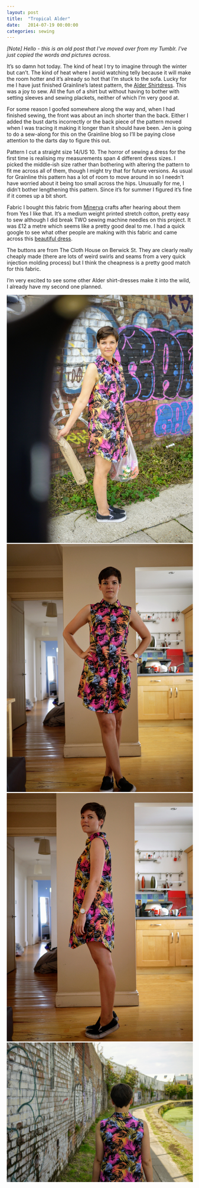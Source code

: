 ```yaml
---
layout: post
title:  "Tropical Alder"
date:   2014-07-19 00:00:00
categories: sewing
---
```

_[Note] Hello - this is an old post that I've moved over from my Tumblr. I've just copied the words and pictures across._

It’s so damn hot today. The kind of heat I try to imagine through the winter but can’t. The kind of heat where I avoid watching telly because it will make the room hotter and it’s already so hot that I’m stuck to the sofa. Lucky for me I have just finished Grainline’s latest pattern, the [Alder Shirtdress](https://grainlinestudio.com/shop/women/dresses/alder-shirtdress-paper/). This was a joy to sew. All the fun of a shirt but without having to bother with setting sleeves and sewing plackets, neither of which I’m very good at.

For some reason I goofed somewhere along the way and, when I had finished sewing, the front was about an inch shorter than the back. Either I added the bust darts incorrectly or the back piece of the pattern moved when I was tracing it making it longer than it should have been. Jen is going to do a sew-along for this on the Grainline blog so I’ll be paying close attention to the darts day to figure this out.

Pattern I cut a straight size 14/US 10. The horror of sewing a dress for the first time is realising my measurements span 4 different dress sizes. I picked the middle-ish size rather than bothering with altering the pattern to fit me across all of them, though I might try that for future versions. As usual for Grainline this pattern has a lot of room to move around in so I needn’t have worried about it being too small across the hips. Unusually for me, I didn’t bother lengthening this pattern. Since it’s for summer I figured it’s fine if it comes up a bit short.

Fabric I bought this fabric from [Minerva](https://www.minervacrafts.com/shop/fabric/dress-fabrics) crafts after hearing about them from Yes I like that. It’s a medium weight printed stretch cotton, pretty easy to sew although I did break TWO sewing machine needles on this project. It was £12 a metre which seems like a pretty good deal to me. I had a quick google to see what other people are making with this fabric and came across this [beautiful dress](http://underalteration.blogspot.com/2014/02/gorgeous-georgia.html).

The buttons are from The Cloth House on Berwick St. They are clearly really cheaply made (there are lots of weird swirls and seams from a very quick injection molding process) but I think the cheapness is a pretty good match for this fabric.

I’m very excited to see some other Alder shirt-dresses make it into the wild, I already have my second one planned.

![Alder 1](/assets/img/sewing/alder.1.jpg)
![Alder 2](/assets/img/sewing/alder.2.jpg)
![Alder 3](/assets/img/sewing/alder.3.jpg)
![Alder 4](/assets/img/sewing/alder.4.jpg)
